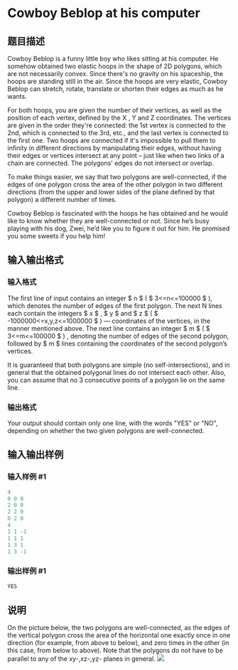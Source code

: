 # Cowboy Beblop at his computer

## 题目描述

Cowboy Beblop is a funny little boy who likes sitting at his computer. He somehow obtained two elastic hoops in the shape of 2D polygons, which are not necessarily convex. Since there's no gravity on his spaceship, the hoops are standing still in the air. Since the hoops are very elastic, Cowboy Beblop can stretch, rotate, translate or shorten their edges as much as he wants.

For both hoops, you are given the number of their vertices, as well as the position of each vertex, defined by the X , Y and Z coordinates. The vertices are given in the order they're connected: the 1st vertex is connected to the 2nd, which is connected to the 3rd, etc., and the last vertex is connected to the first one. Two hoops are connected if it's impossible to pull them to infinity in different directions by manipulating their edges, without having their edges or vertices intersect at any point – just like when two links of a chain are connected. The polygons' edges do not intersect or overlap.

To make things easier, we say that two polygons are well-connected, if the edges of one polygon cross the area of the other polygon in two different directions (from the upper and lower sides of the plane defined by that polygon) a different number of times.

Cowboy Beblop is fascinated with the hoops he has obtained and he would like to know whether they are well-connected or not. Since he’s busy playing with his dog, Zwei, he’d like you to figure it out for him. He promised you some sweets if you help him!

## 输入输出格式

### 输入格式

The first line of input contains an integer $ n $ ( $ 3<=n<=100000 $ ), which denotes the number of edges of the first polygon. The next N lines each contain the integers $ x $ , $ y $ and $ z $ ( $ -1000000<=x,y,z<=1000000 $ ) — coordinates of the vertices, in the manner mentioned above. The next line contains an integer $ m $ ( $ 3<=m<=100000 $ ) , denoting the number of edges of the second polygon, followed by $ m $ lines containing the coordinates of the second polygon’s vertices.

It is guaranteed that both polygons are simple (no self-intersections), and in general that the obtained polygonal lines do not intersect each other. Also, you can assume that no 3 consecutive points of a polygon lie on the same line.

### 输出格式

Your output should contain only one line, with the words "YES" or "NO", depending on whether the two given polygons are well-connected.

## 输入输出样例

### 输入样例 #1

```cpp
4
0 0 0
2 0 0
2 2 0
0 2 0
4
1 1 -1
1 1 1
1 3 1
1 3 -1

```
### 输出样例 #1

```cpp
YES

```
## 说明

On the picture below, the two polygons are well-connected, as the edges of the vertical polygon cross the area of the horizontal one exactly once in one direction (for example, from above to below), and zero times in the other (in this case, from below to above). Note that the polygons do not have to be parallel to any of the xy-,xz-,yz- planes in general. ![](https://cdn.luogu.com.cn/upload/vjudge_pic/CF717I/aae87218adb3d9e7b8376b2466dbf34a96071f37.png)

